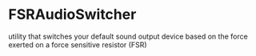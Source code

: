 # FSRAudioSwitcher
utility that switches your default sound output device based on the force exerted on a force sensitive resistor (FSR)
